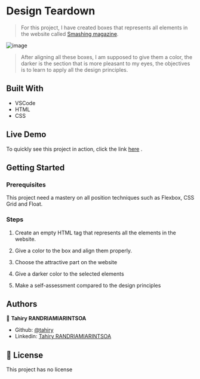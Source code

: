 # Design Teardown

> For this project, I have created boxes that represents all elements in the website called [Smashing magazine](https://www.smashingmagazine.com/).

![image](https://user-images.githubusercontent.com/47100064/92925609-6a33fe80-f443-11ea-997b-7f16085cd9c3.png)


> After aligning all these boxes, I am supposed to give them a color, the darker is the section that is more pleasant to my eyes, the objectives is to 
learn to apply all the design principles.

## Built With

- VSCode
- HTML
- CSS

## Live Demo

To quickly see this project in action, click the link [here](https://raw.githack.com/tahiry-dev/teardown-magazine/master/index.html) .

## Getting Started

### Prerequisites

This project need a mastery on all position techniques such as Flexbox, CSS Grid and Float.

### Steps

1. Create an empty HTML tag that represents all the elements in the website.

2. Give a color to the box and align them properly.

3. Choose the attractive part on the website

4. Give a darker color to the selected elements

5. Make a self-assessment compared to the design principles

## Authors

👤 **Tahiry RANDRIAMIARINTSOA**

- Github: [@tahiry](https://github.com/tahiry-dev)
- Linkedin: [Tahiry RANDRIAMIARINTSOA](https://www.linkedin.com/in/tahiry-randriamiarintsoa-2276831b1/)


## 📝 License

This project has no license
